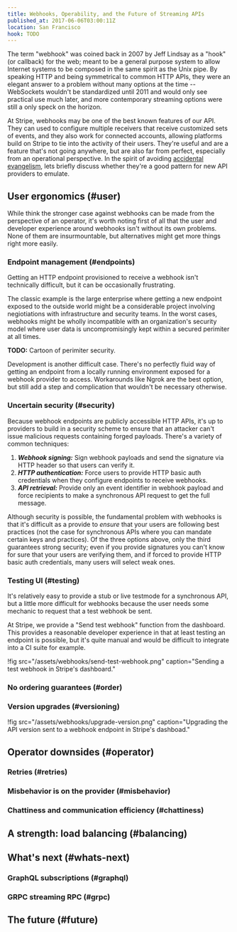 ```yaml
---
title: Webhooks, Operability, and the Future of Streaming APIs
published_at: 2017-06-06T03:00:11Z
location: San Francisco
hook: TODO
---
```


The term "webhook" was coined back in 2007 by Jeff Lindsay
as a "hook" (or callback) for the web; meant to be a
general purpose system to allow Internet systems to be
composed in the same spirit as the Unix pipe. By speaking
HTTP and being symmetrical to common HTTP APIs, they were
an elegant answer to a problem without many options at the
time -- WebSockets wouldn't be standardized until 2011 and
would only see practical use much later, and more
contemporary streaming options were still a only speck on
the horizon.

At Stripe, webhooks may be one of the best known features
of our API. They can used to configure multiple receivers
that receive customized sets of events, and they also work
for connected accounts, allowing platforms build on Stripe
to tie into the activity of their users. They're useful and
are a feature that's not going anywhere, but are also far
from perfect, especially from an operational perspective.
In the spirit of avoiding [accidental
evangelism](/accidental-evangelist), lets briefly discuss
whether they're a good pattern for new API providers to
emulate.

## User ergonomics (#user)

While think the stronger case against webhooks can be made
from the perspective of an operator, it's worth noting
first of all that the user and developer experience around
webhooks isn't without its own problems. None of them are
insurmountable, but alternatives might get more things
right more easily.

### Endpoint management (#endpoints)

Getting an HTTP endpoint provisioned to receive a webhook
isn't technically difficult, but it can be occasionally
frustrating.

The classic example is the large enterprise where getting a
new endpoint exposed to the outside world might be a
considerable project involving negiotiations with
infrastructure and security teams. In the worst cases,
webhooks might be wholly incompatible with an
organization's security model where user data is
uncompromisingly kept within a secured perimiter at all
times.

**TODO:** Cartoon of perimiter security.

Development is another difficult case. There's no perfectly
fluid way of getting an endpoint from a locally running
environment exposed for a webhook provider to access.
Workarounds like Ngrok are the best option, but still add a
step and complication that wouldn't be necessary otherwise.

### Uncertain security (#security)

Because webhook endpoints are publicly accessible HTTP
APIs, it's up to providers to build in a security scheme
to ensure that an attacker can't issue malicious requests
containing forged payloads. There's a variety of common
techniques:

1. ***Webhook signing:*** Sign webhook payloads and send the
   signature via HTTP header so that users can verify it.
2. ***HTTP authentication:*** Force users to provide HTTP
   basic auth credentials when they configure endpoints to
   receive webhooks.
3. ***API retrieval:*** Provide only an event identifier in
   webhook payload and force recipients to make a
   synchronous API request to get the full message.

Although security is possible, the fundamental problem with
webhooks is that it's difficult as a provide to _ensure_
that your users are following best practices (not the case
for synchronous APIs where you can mandate certain keys and
practices). Of the three options above, only the third
guarantees strong security; even if you provide signatures
you can't know for sure that your users are verifying them,
and if forced to provide HTTP basic auth credentials, many
users will select weak ones.

### Testing UI (#testing)

It's relatively easy to provide a stub or live testmode for
a synchronous API, but a little more difficult for
webhooks because the user needs some mechanic to request
that a test webhook be sent.

At Stripe, we provide a "Send test webhook" function from
the dashboard. This provides a reasonable developer
experience in that at least testing an endpoint is
possible, but it's quite manual and would be difficult to
integrate into a CI suite for example.

!fig src="/assets/webhooks/send-test-webhook.png" caption="Sending a test webhook in Stripe's dashboard."

### No ordering guarantees (#order)

### Version upgrades (#versioning)

!fig src="/assets/webhooks/upgrade-version.png" caption="Upgrading the API version sent to a webhook endpoint in Stripe's dashboad."

## Operator downsides (#operator)

### Retries (#retries)

### Misbehavior is on the provider (#misbehavior)

### Chattiness and communication efficiency (#chattiness)

## A strength: load balancing (#balancing)

## What's next (#whats-next)

### GraphQL subscriptions (#graphql)

### GRPC streaming RPC (#grpc)

## The future (#future)
